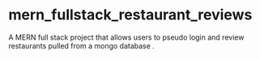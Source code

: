 # mern_fullstack_restaurant_reviews
A MERN full stack project that allows users to pseudo login and review restaurants pulled from a mongo database
.
